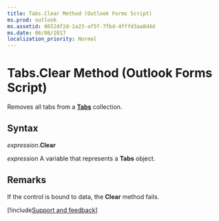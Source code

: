 ```yaml
---
title: Tabs.Clear Method (Outlook Forms Script)
ms.prod: outlook
ms.assetid: 06524f2d-1a23-af5f-7fbd-4fffd3aa8d4d
ms.date: 06/08/2017
localization_priority: Normal
---
```



# Tabs.Clear Method (Outlook Forms Script)

Removes all tabs from a  **[Tabs](Outlook.tabs.md)** collection.


## Syntax

_expression_.**Clear**

_expression_ A variable that represents a  **Tabs** object.


## Remarks

If the control is bound to data, the  **Clear** method fails.

[!include[Support and feedback](~/includes/feedback-boilerplate.md)]